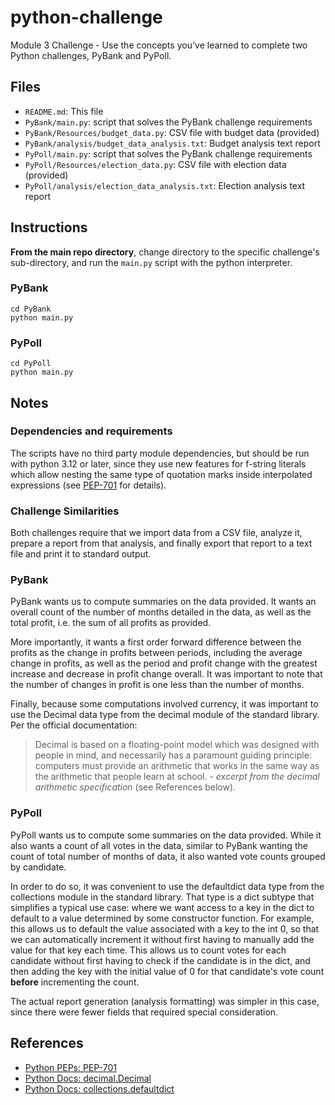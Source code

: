 # python-challenge
Module 3 Challenge - Use the concepts you've learned to complete two Python
challenges, PyBank and PyPoll.

## Files

* `README.md`: This file
* `PyBank/main.py`: script that solves the PyBank challenge requirements
* `PyBank/Resources/budget_data.py`: CSV file with budget data (provided)
* `PyBank/analysis/budget_data_analysis.txt`: Budget analysis text report
* `PyPoll/main.py`: script that solves the PyBank challenge requirements
* `PyPoll/Resources/election_data.py`: CSV file with election data (provided)
* `PyPoll/analysis/election_data_analysis.txt`: Election analysis text report

## Instructions

**From the main repo directory**, change directory to the specific challenge's
sub-directory, and run the `main.py` script with the python interpreter.

### PyBank
```
cd PyBank
python main.py
```

### PyPoll
```
cd PyPoll
python main.py
```

## Notes

### Dependencies and requirements

The scripts have no third party module dependencies, but should be run with
python 3.12 or later, since they use new features for f-string literals which
allow nesting the same type of quotation marks inside interpolated expressions
(see [PEP-701](https://peps.python.org/pep-0701/) for details).

### Challenge Similarities

Both challenges require that we import data from a CSV file, analyze it,
prepare a report from that analysis, and finally export that report to a text
file and print it to standard output.

### PyBank

PyBank wants us to compute summaries on the data provided.  It wants an overall
count of the number of months detailed in the data, as well as the total profit,
i.e. the sum of all profits as provided.

More importantly, it wants a first order forward difference between the profits
as the change in profits between periods, including the average change in
profits, as well as the period and profit change with the greatest increase and
decrease in profit change overall.  It was important to note that the number of
changes in profit is one less than the number of months.

Finally, because some computations involved currency, it was important to use
the Decimal data type from the decimal module of the standard library.  Per the
official documentation:

> Decimal is based on a floating-point model which was designed with people in
> mind, and necessarily has a paramount guiding principle: computers must
> provide an arithmetic that works in the same way as the arithmetic that people
> learn at school. - _excerpt from the decimal arithmetic specification_
(see References below).

### PyPoll

PyPoll wants us to compute some summaries on the data provided.  While it also
wants a count of all votes in the data, similar to PyBank wanting the count
of total number of months of data, it also wanted vote counts grouped by
candidate.

In order to do so, it was convenient to use the defaultdict data type from the
collections module in the standard library.  That type is a dict subtype that
simplifies a typical use case: where we want access to a key in the dict to
default to a value determined by some constructor function.  For example, this
allows us to default the value associated with a key to the int 0, so that we
can automatically increment it without first having to manually add the value
for that key each time.  This allows us to count votes for each candidate
without first having to check if the candidate is in the dict, and then adding
the key with the initial value of 0 for that candidate's vote count **before**
incrementing the count.

The actual report generation (analysis formatting) was simpler in this case,
since there were fewer fields that required special consideration.

## References

* [Python PEPs: PEP-701](https://peps.python.org/pep-0701/)
* [Python Docs: decimal.Decimal](https://docs.python.org/3/library/decimal.html)
* [Python Docs: collections.defaultdict](https://docs.python.org/3/library/collections.html#collections.defaultdict)
